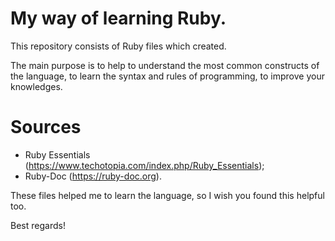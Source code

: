 # My way of learning Ruby.

This repository consists of Ruby files which created.

The main purpose is to help to understand the most common constructs of the language, to learn the syntax and rules of programming, to improve your knowledges.

Sources
=
- Ruby Essentials (https://www.techotopia.com/index.php/Ruby_Essentials);
- Ruby-Doc (https://ruby-doc.org).

These files helped me to learn the language, so I wish you found this helpful too.

Best regards!
